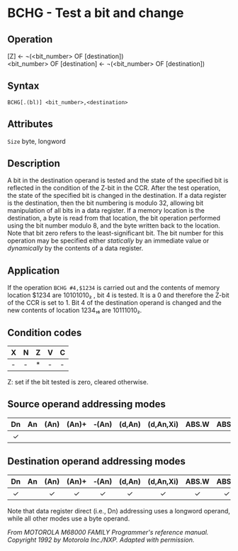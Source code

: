 # BCHG - Test a bit and change

## Operation
[Z] ← ¬(\<bit_number\> OF [destination])<br/>
\<bit_number\> OF [destination] ← ¬(\<bit_number\> OF [destination])

## Syntax
```assembly
BCHG[.(bl)] <bit_number>,<destination>
```

## Attributes
`Size` byte, longword

## Description
A bit in the destination operand is tested and the state of the specified bit is reflected in the condition of the Z-bit in the CCR. After the test operation, the state of the specified bit is changed in the destination. If a data register is the destination, then the bit numbering is modulo 32, allowing bit manipulation of all bits in a data register. If a memory location is the destination, a byte is read from that location, the bit operation performed using the bit number modulo 8, and the byte written back to the location. Note that bit zero refers to the least-significant bit. The bit number for this operation may be specified either *statically* by an immediate value or *dynamically* by the contents of a data register.

## Application
If the operation `BCHG #4,$1234` is carried out and the contents of memory location $1234 are 10101010₂ , bit 4 is tested. It is a 0 and therefore the Z-bit of the CCR is set to 1. Bit 4 of the destination operand is changed and the new contents of location 1234₁₆ are 10111010₂.

## Condition codes
|X|N|Z|V|C|
|--|--|--|--|--|
|-|-|*|-|-|

Z: set if the bit tested is zero, cleared otherwise.

## Source operand addressing modes
|Dn|An|(An)|(An)+|&#x2011;(An)|(d,An)|(d,An,Xi)|ABS.W|ABS.L|(d,PC)|(d,PC,Xn)|imm|
|:-:|:-:|:-:|:-:|:-:|:-:|:-:|:-:|:-:|:-:|:-:|:-:|
|✓|||||||||||✓|

## Destination operand addressing modes
|Dn|An|(An)|(An)+|&#x2011;(An)|(d,An)|(d,An,Xi)|ABS.W|ABS.L|(d,PC)|(d,PC,Xn)|imm|
|:-:|:-:|:-:|:-:|:-:|:-:|:-:|:-:|:-:|:-:|:-:|:-:|
|✓||✓|✓|✓|✓|✓|✓|✓||||

Note that data register direct (i.e., Dn) addressing uses a longword operand, while all other modes use a byte operand.

*From MOTOROLA M68000 FAMILY Programmer's reference manual. Copyright 1992 by Motorola Inc./NXP. Adapted with permission.*